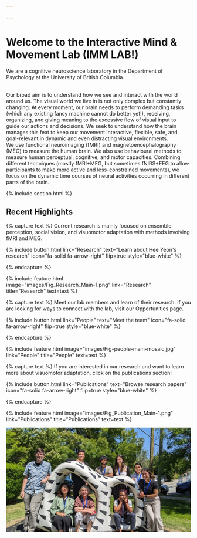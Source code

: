 ```yaml
---

--- 
```


# Welcome to the Interactive Mind & Movement Lab (IMM LAB!)



We are a cognitive neuroscience laboratory in the Department of Psychology at the University of British Columbia.

<br>
Our broad aim is to understand how we see and interact with the world around us. The visual world we live in is not only complex but constantly changing. At every moment, our brain needs to perform demanding tasks (which any existing fancy machine cannot do better yet!), receiving, organizing, and giving meaning to the excessive flow of visual input to guide our actions and decisions. We seek to understand how the brain manages this feat to keep our movement interactive, flexible, safe, and goal-relevant in dynamic and even distracting visual environments.

<br>
We use functional neuroimaging (fMRI) and magnetoencephalography (MEG) to measure the human brain. We also use behavioural methods to measure human perceptual, cognitive, and motor capacities. Combining different techniques (mostly fMRI+MEG, but sometimes fNIRS+EEG to allow participants to make more active and less-constrained movements), we focus on the dynamic time courses of neural activities occurring in different parts of the brain.

<!-- Section break -->
{% include section.html %}

## **Recent Highlights**

<!-- Research -->
{% capture text %}
Current research is mainly focused on ensemble perception, social vision, and visuomotor adaptation with methods involving fMRI and MEG. 

{%
  include button.html
  link="Research"
  text="Learn about Hee Yeon's research"
  icon="fa-solid fa-arrow-right"
  flip=true
  style="blue-white"
%}

{% endcapture %}

{%
  include feature.html  
  image="images/Fig_Research_Main-1.png"
  link="Research"
  title="Research"
  text=text
%}

<!-- Team / People -->
{% capture text %}
Meet our lab members and learn of their research. If you are looking for ways to connect with the lab, visit our Opportunities page. 

{%
  include button.html
  link="People"
  text="Meet the team"
  icon="fa-solid fa-arrow-right"
  flip=true
  style="blue-white"
%}

{% endcapture %}

{%
  include feature.html
  image="images/Fig-people-main-mosaic.jpg"
  link="People"
  title="People"
  text=text
%}


<!-- Publications -->
{% capture text %}
If you are interested in our research and want to learn more about visuomotor adaptation, click on the publications section!

{%
  include button.html
  link="Publications"
  text="Browse research papers"
  icon="fa-solid fa-arrow-right"
  flip=true
  style="blue-white"
%}

{% endcapture %}

{%
  include feature.html
  image="images/Fig_Publication_Main-1.png"
  link="Publications"
  title="Publications"
  text=text
%}

<!-- Lab photo image -->
![lab-photo](/images/lab-group-photo-img1.jpg)
